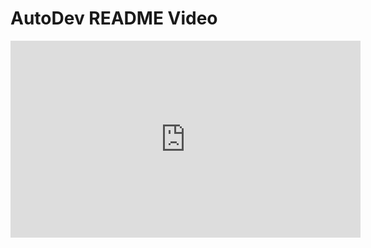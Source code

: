 # AutoDev README Video

<iframe width="560" height="315" src="https://www.youtube.com/embed/HvSj3v8SoUE" frameborder="0" allow="accelerometer; autoplay; clipboard-write; encrypted-media; gyroscope; picture-in-picture" allowfullscreen></iframe>

